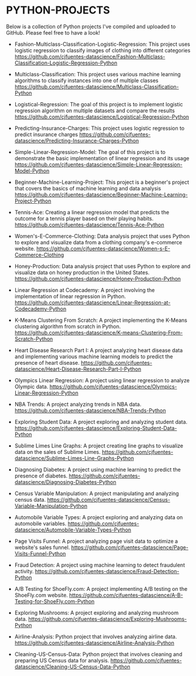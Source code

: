 # PYTHON-PROJECTS

Below is a collection of Python projects I've compiled and uploaded to GitHub. Please feel free to have a look!

- Fashion-Multiclass-Classification-Logistic-Regression: This project uses logistic regression to classify images of clothing into different categories
 https://github.com/cjfuentes-datascience/Fashion-Multiclass-Classification-Logistic-Regression-Python

- Multiclass-Classification: This project uses various machine learning algorithms to classify instances into one of multiple classes
 https://github.com/cjfuentes-datascience/Multiclass-Classification-Python

- Logistical-Regression: The goal of this project is to implement logistic regression algorithm on multiple datasets and compare the results
 https://github.com/cjfuentes-datascience/Logistical-Regression-Python

- Predicting-Insurance-Charges: This project uses logistic regression to predict insurance charges
 https://github.com/cjfuentes-datascience/Predicting-Insurance-Charges-Python

- Simple-Linear-Regression-Model: The goal of this project is to demonstrate the basic implementation of linear regression and its usage https://github.com/cjfuentes-datascience/Simple-Linear-Regression-Model-Python

- Beginner-Machine-Learning-Project: This project is a beginner's project that covers the basics of machine learning and data analysis
 https://github.com/cjfuentes-datascience/Beginner-Machine-Learning-Project-Python

- Tennis-Ace: Creating a linear regression model that predicts the outcome for a tennis player based on their playing habits. https://github.com/cjfuentes-datascience/Tennis-Ace-Python

- Women's-E-Commerce-Clothing: Data analysis project that uses Python to explore and visualize data from a clothing company's e-commerce website.  https://github.com/cjfuentes-datascience/Women-s-E-Commerce-Clothing

- Honey-Production: Data analysis project that uses Python to explore and visualize data on honey production in the United States.
 https://github.com/cjfuentes-datascience/Honey-Production-Python

- Linear Regression at Codecademy: A project involving the implementation of linear regression in Python.
https://github.com/cjfuentes-datascience/Linear-Regression-at-Codecademy-Python

- K-Means Clustering From Scratch: A project implementing the K-Means clustering algorithm from scratch in Python. 
https://github.com/cjfuentes-datascience/K-means-Clustering-From-Scratch-Python

- Heart Disease Research Part I: A project analyzing heart disease data and implementing various machine learning models to predict the presence of heart disease.
https://github.com/cjfuentes-datascience/Heart-Disease-Research-Part-I-Python

- Olympics Linear Regression: A project using linear regression to analyze Olympic data.
https://github.com/cjfuentes-datascience/Olympics-Linear-Regression-Python

- NBA Trends: A project analyzing trends in NBA data.
https://github.com/cjfuentes-datascience/NBA-Trends-Python

- Exploring Student Data: A project exploring and analyzing student data.
https://github.com/cjfuentes-datascience/Exploring-Student-Data-Python

- Sublime Limes Line Graphs: A project creating line graphs to visualize data on the sales of Sublime Limes.
https://github.com/cjfuentes-datascience/Sublime-Limes-Line-Graphs-Python

- Diagnosing Diabetes: A project using machine learning to predict the presence of diabetes.
https://github.com/cjfuentes-datascience/Diagnosing-Diabetes-Python

- Census Variable Manipulation: A project manipulating and analyzing census data.
https://github.com/cjfuentes-datascience/Census-Variable-Manipulation-Python

- Automobile Variable Types: A project exploring and analyzing data on automobile variables.
https://github.com/cjfuentes-datascience/Automobile-Variable-Types-Python

- Page Visits Funnel: A project analyzing page visit data to optimize a website's sales funnel.
https://github.com/cjfuentes-datascience/Page-Visits-Funnel-Python

- Fraud Detection: A project using machine learning to detect fraudulent activity.
https://github.com/cjfuentes-datascience/Fraud-Detection-Python

- A/B Testing for ShoeFly.com: A project implementing A/B testing on the ShoeFly.com website. https://github.com/cjfuentes-datascience/A-B-Testing-for-ShoeFly.com-Python

- Exploring Mushrooms: A project exploring and analyzing mushroom data.
https://github.com/cjfuentes-datascience/Exploring-Mushrooms-Python

- Airline-Analysis: Python project that involves analyzing airline data. https://github.com/cjfuentes-datascience/Airline-Analysis-Python

- Cleaning-US-Census-Data: Python project that involves cleaning and preparing US Census data for analysis. https://github.com/cjfuentes-datascience/Cleaning-US-Census-Data-Python
